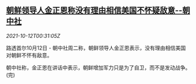 <!--1634000462000-->
[朝鲜领导人金正恩称没有理由相信美国不怀疑敌意--朝中社](https://cn.reuters.com/article/north-korea-usa-1012-tues-idCNKBS2H2012)
------

<div><i>2021-10-12T00:31:05Z</i></div><p>路透首尔10月12日 - 朝中社周二称，朝鲜领导人金正恩表示，没有理由相信美国对朝鲜不怀有敌意。</p><p>朝中社称，金正恩在讲话中表示，朝鲜增加军力只是为了自卫，而不是发动战争。(完)</p>
